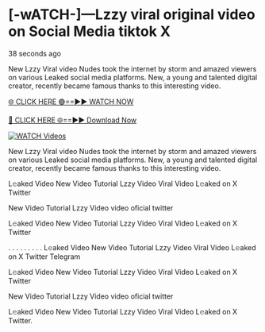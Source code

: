 # [-wATCH-]—Lzzy  viral original video on Social Media tiktok X

38 seconds ago

New Lzzy  Viral video Nudes took the internet by storm and amazed viewers on various Leaked social media platforms. New, a young and talented digital creator, recently became famous thanks to this interesting video.

[🌐 CLICK HERE 🟢==►► WATCH NOW](https://t.co/CsbdxKwbQM)

[🔴 CLICK HERE 🌐==►► Download Now](https://t.co/CsbdxKwbQM)

[![WATCH Videos](https://i.imgur.com/RPj6FCy.gif)](https://t.co/CsbdxKwbQM)

New Lzzy  Viral video Nudes took the internet by storm and amazed viewers on various Leaked social media platforms. New, a young and talented digital creator, recently became famous thanks to this interesting video.

L𝚎aked Video New Video Tutorial Lzzy  Video Viral Video L𝚎aked on X Twitter

New Video Tutorial Lzzy  Video video oficial twitter

L𝚎aked Video New Video Tutorial Lzzy  Video Viral Video L𝚎aked on X Twitter

. . . . . . . . . L𝚎aked Video New Video Tutorial Lzzy  Video Viral Video L𝚎aked on X Twitter Telegram

L𝚎aked Video New Video Tutorial Lzzy  Video Viral Video L𝚎aked on X Twitter

New Video Tutorial Lzzy  Video video oficial twitter

L𝚎aked Video New Video Tutorial Lzzy  Video Viral Video L𝚎aked on X Twitter.

